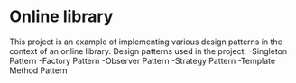 # Online library
This project is an example of implementing various design patterns in the context of an online library.
Design patterns used in the project:
-Singleton Pattern
-Factory Pattern
-Observer Pattern
-Strategy Pattern
-Template Method Pattern
